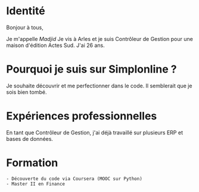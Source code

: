 # Identité

Bonjour à tous,

Je m'appelle *Madjid*
Je vis à Arles et je suis Contrôleur de Gestion pour une maison d'édition Actes Sud.
J'ai 26 ans.

# Pourquoi je suis sur Simplonline ?
Je souhaite découvrir et me perfectionner dans le code.
Il semblerait que je sois bien tombé.

# Expériences professionnelles
En tant que Contrôleur de Gestion, j'ai déjà travaillé sur plusieurs ERP et bases de données.

# Formation
    - Découverte du code via Coursera (MOOC sur Python)
    - Master II en Finance